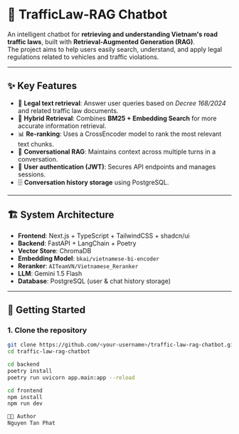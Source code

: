 # 🚦 TrafficLaw-RAG Chatbot

An intelligent chatbot for **retrieving and understanding Vietnam's road traffic laws**, built with **Retrieval-Augmented Generation (RAG)**.  
The project aims to help users easily search, understand, and apply legal regulations related to vehicles and traffic violations.

---

## ✨ Key Features
- 📑 **Legal text retrieval**: Answer user queries based on *Decree 168/2024* and related traffic law documents.  
- 🔎 **Hybrid Retrieval**: Combines **BM25 + Embedding Search** for more accurate information retrieval.  
- 📊 **Re-ranking**: Uses a CrossEncoder model to rank the most relevant text chunks.  
- 💬 **Conversational RAG**: Maintains context across multiple turns in a conversation.  
- 🔐 **User authentication (JWT)**: Secures API endpoints and manages sessions.  
- 🗄️ **Conversation history storage** using PostgreSQL.  

---

## 🏗️ System Architecture
- **Frontend**: Next.js + TypeScript + TailwindCSS + shadcn/ui  
- **Backend**: FastAPI + LangChain + Poetry  
- **Vector Store**: ChromaDB  
- **Embedding Model**: `bkai/vietnamese-bi-encoder`  
- **Reranker**: `AITeamVN/Vietnamese_Reranker`  
- **LLM**: Gemini 1.5 Flash  
- **Database**: PostgreSQL (user & chat history storage)  

---

## 🚀 Getting Started

### 1. Clone the repository
```bash
git clone https://github.com/<your-username>/traffic-law-rag-chatbot.git
cd traffic-law-rag-chatbot

cd backend
poetry install
poetry run uvicorn app.main:app --reload

cd frontend
npm install
npm run dev

👨‍💻 Author
Nguyen Tan Phat
